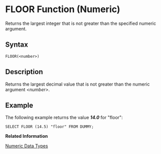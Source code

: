 <!-- loio20e1c2b47519101484d8af631b6845f9 -->

# FLOOR Function \(Numeric\)

Returns the largest integer that is not greater than the specified numeric argument.



<a name="loio20e1c2b47519101484d8af631b6845f9__sql_function_floor_1sql_function_floor_syntax"/>

## Syntax

```
FLOOR(<number>)
```



<a name="loio20e1c2b47519101484d8af631b6845f9__sql_function_floor_1sql_function_floor_description"/>

## Description

Returns the largest decimal value that is not greater than the numeric argument *<number\>*.



<a name="loio20e1c2b47519101484d8af631b6845f9__sql_function_floor_1sql_function_floor_examples"/>

## Example

The following example returns the value ***14.0*** for "floor":

```
SELECT FLOOR (14.5) "floor" FROM DUMMY;
```

**Related Information**  


[Numeric Data Types](../numeric-data-types-4ee2f26.md "Numeric data types are used to store numeric information.")

